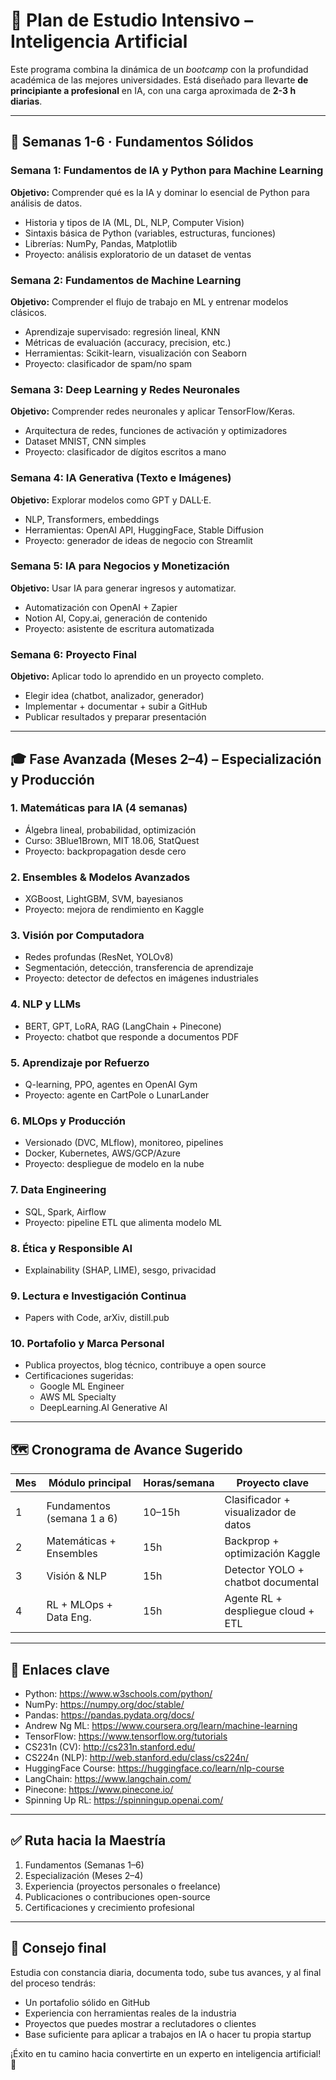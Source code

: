 # 🧠 Plan de Estudio Intensivo – Inteligencia Artificial

Este programa combina la dinámica de un *bootcamp* con la profundidad académica de las mejores universidades. Está diseñado para llevarte **de principiante a profesional** en IA, con una carga aproximada de **2-3 h diarias**.

---

## 🌱 Semanas 1-6 · Fundamentos Sólidos

### Semana 1: Fundamentos de IA y Python para Machine Learning
**Objetivo:** Comprender qué es la IA y dominar lo esencial de Python para análisis de datos.

- Historia y tipos de IA (ML, DL, NLP, Computer Vision)
- Sintaxis básica de Python (variables, estructuras, funciones)
- Librerías: NumPy, Pandas, Matplotlib
- Proyecto: análisis exploratorio de un dataset de ventas

### Semana 2: Fundamentos de Machine Learning
**Objetivo:** Comprender el flujo de trabajo en ML y entrenar modelos clásicos.

- Aprendizaje supervisado: regresión lineal, KNN
- Métricas de evaluación (accuracy, precision, etc.)
- Herramientas: Scikit-learn, visualización con Seaborn
- Proyecto: clasificador de spam/no spam

### Semana 3: Deep Learning y Redes Neuronales
**Objetivo:** Comprender redes neuronales y aplicar TensorFlow/Keras.

- Arquitectura de redes, funciones de activación y optimizadores
- Dataset MNIST, CNN simples
- Proyecto: clasificador de dígitos escritos a mano

### Semana 4: IA Generativa (Texto e Imágenes)
**Objetivo:** Explorar modelos como GPT y DALL·E.

- NLP, Transformers, embeddings
- Herramientas: OpenAI API, HuggingFace, Stable Diffusion
- Proyecto: generador de ideas de negocio con Streamlit

### Semana 5: IA para Negocios y Monetización
**Objetivo:** Usar IA para generar ingresos y automatizar.

- Automatización con OpenAI + Zapier
- Notion AI, Copy.ai, generación de contenido
- Proyecto: asistente de escritura automatizada

### Semana 6: Proyecto Final
**Objetivo:** Aplicar todo lo aprendido en un proyecto completo.

- Elegir idea (chatbot, analizador, generador)
- Implementar + documentar + subir a GitHub
- Publicar resultados y preparar presentación

---

## 🎓 Fase Avanzada (Meses 2–4) – Especialización y Producción

### 1. Matemáticas para IA (4 semanas)
- Álgebra lineal, probabilidad, optimización
- Curso: 3Blue1Brown, MIT 18.06, StatQuest
- Proyecto: backpropagation desde cero

### 2. Ensembles & Modelos Avanzados
- XGBoost, LightGBM, SVM, bayesianos
- Proyecto: mejora de rendimiento en Kaggle

### 3. Visión por Computadora
- Redes profundas (ResNet, YOLOv8)
- Segmentación, detección, transferencia de aprendizaje
- Proyecto: detector de defectos en imágenes industriales

### 4. NLP y LLMs
- BERT, GPT, LoRA, RAG (LangChain + Pinecone)
- Proyecto: chatbot que responde a documentos PDF

### 5. Aprendizaje por Refuerzo
- Q-learning, PPO, agentes en OpenAI Gym
- Proyecto: agente en CartPole o LunarLander

### 6. MLOps y Producción
- Versionado (DVC, MLflow), monitoreo, pipelines
- Docker, Kubernetes, AWS/GCP/Azure
- Proyecto: despliegue de modelo en la nube

### 7. Data Engineering
- SQL, Spark, Airflow
- Proyecto: pipeline ETL que alimenta modelo ML

### 8. Ética y Responsible AI
- Explainability (SHAP, LIME), sesgo, privacidad

### 9. Lectura e Investigación Continua
- Papers with Code, arXiv, distill.pub

### 10. Portafolio y Marca Personal
- Publica proyectos, blog técnico, contribuye a open source
- Certificaciones sugeridas:
  - Google ML Engineer
  - AWS ML Specialty
  - DeepLearning.AI Generative AI

---

## 🗺️ Cronograma de Avance Sugerido

| Mes | Módulo principal            | Horas/semana | Proyecto clave                            |
|------|-----------------------------|---------------|-------------------------------------------|
| 1    | Fundamentos (semana 1 a 6)  | 10–15h        | Clasificador + visualizador de datos      |
| 2    | Matemáticas + Ensembles     | 15h           | Backprop + optimización Kaggle            |
| 3    | Visión & NLP                | 15h           | Detector YOLO + chatbot documental        |
| 4    | RL + MLOps + Data Eng.      | 15h           | Agente RL + despliegue cloud + ETL        |

---

## 🔗 Enlaces clave

- Python: https://www.w3schools.com/python/
- NumPy: https://numpy.org/doc/stable/
- Pandas: https://pandas.pydata.org/docs/
- Andrew Ng ML: https://www.coursera.org/learn/machine-learning
- TensorFlow: https://www.tensorflow.org/tutorials
- CS231n (CV): http://cs231n.stanford.edu/
- CS224n (NLP): http://web.stanford.edu/class/cs224n/
- HuggingFace Course: https://huggingface.co/learn/nlp-course
- LangChain: https://www.langchain.com/
- Pinecone: https://www.pinecone.io/
- Spinning Up RL: https://spinningup.openai.com/

---

## ✅ Ruta hacia la Maestría

1. Fundamentos (Semanas 1–6)
2. Especialización (Meses 2–4)
3. Experiencia (proyectos personales o freelance)
4. Publicaciones o contribuciones open-source
5. Certificaciones y crecimiento profesional

---

## 💬 Consejo final

Estudia con constancia diaria, documenta todo, sube tus avances, y al final del proceso tendrás:
- Un portafolio sólido en GitHub
- Experiencia con herramientas reales de la industria
- Proyectos que puedes mostrar a reclutadores o clientes
- Base suficiente para aplicar a trabajos en IA o hacer tu propia startup

¡Éxito en tu camino hacia convertirte en un experto en inteligencia artificial! 🚀
